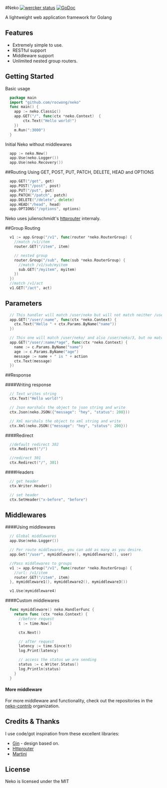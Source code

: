 #Neko
[![wercker status](https://app.wercker.com/status/2ab4b79cf2d418606e884c5d98d1ec0d/s "wercker status")](https://app.wercker.com/project/bykey/2ab4b79cf2d418606e884c5d98d1ec0d)
[![GoDoc](http://img.shields.io/badge/go-documentation-blue.svg?style=flat-square)](https://godoc.org/github.com/rocwong/neko)

A lightweight web application framework for Golang

## Features

* Extremely simple to use.
* RESTful support
* Middleware support
* Unlimited nested group routers.

## Getting Started
Basic usage
~~~go
  package main
  import "github.com/rocwong/neko"
  func main() {
    app := neko.Classic()
    app.GET("/", func(ctx *neko.Context)  {
        ctx.Text("Hello world!")
    })
    m.Run(":3000")
  }
~~~
Initial Neko without middlewares
~~~go
  app := neko.New()
  app.Use(neko.Logger())
  app.Use(neko.Recovery())
~~~

##Routing
Using GET, POST, PUT, PATCH, DELETE, HEAD and OPTIONS
~~~go
  app.GET("/get", get)
  app.POST("/post", post)
  app.PUT("/put", put)
  app.PATCH("/patch", patch)
  app.DELETE("/delete", delete)
  app.HEAD("/head", head)
  app.OPTIONS("/options", options)
~~~
Neko uses julienschmidt's [httprouter](https://github.com/julienschmidt/httprouter) internaly.


##Group Routing
~~~go
  v1 := app.Group("/v1", func(router *neko.RouterGroup) {
    //match /v1/item
    router.GET("/item", item)

    // nested group
    router.Group("/sub", func(sub *neko.RouterGroup) {
      //match /v1/sub/myitem
      sub.GET("/myitem", myitem)
    })
  })
  //match /v1/act
  v1.GET("/act", act)
~~~

## Parameters
~~~go
  // This handler will match /user/neko but will not match neither /user/ or /user
  app.GET("/user/:name", func(ctx *neko.Context) {
    ctx.Text("Hello " + ctx.Params.ByName("name"))
  })

  // This one will match /user/neko/ and also /user/neko/3, but no match /user/neko
  app.GET("/user/:name/*age", func(ctx *neko.Context) {
    name := c.Params.ByName("name")
    age := c.Params.ByName("age")
    message := name + " is " + action
    ctx.Text(message)
  })
~~~

##Response

####Writing response
~~~go
  // Text writes string
  ctx.Text("Hello world!")

  // Json marshals the object to json string and write
  ctx.Json(neko.JSON({"message": "hey", "status": 200}))

  // Xml marshals the object to xml string and write
  ctx.Xml(neko.JSON({"message": "hey", "status": 200}))
~~~

####Redirect
~~~go
  //default redirect 302
  ctx.Redirect("/")

  //redirect 301
  ctx.Redirect("/", 301)
~~~

####Headers
~~~go
  // get header
  ctx.Writer.Header()

  // set header
  ctx.SetHeader("x-before", "before")
~~~

## Middlewares

####Using middlewares
~~~go
  // Global middlewares
  app.Use(neko.Logger())

  // Per route middlewares, you can add as many as you desire.
  app.Get("/user", mymiddleware(), mymiddleware2(), user)

  //Pass middlewares to groups
  v1 := app.Group("/v1", func(router *neko.RouterGroup) {
    //url: /v1/item
    router.GET("/item", item)
  }, mymiddleware1(), mymiddleware2(), mymiddleware3())

  v1.Use(mymiddleware4)
~~~

####Custom middlewares
~~~go
  func mymiddleware() neko.HandlerFunc {
    return func (ctx *neko.Context) {
      //before request
      t := time.Now()

      ctx.Next()

      // after request
      latency := time.Since(t)
      log.Print(latency)

      // access the status we are sending
      status := c.Writer.Status()
      log.Println(status)
    }
  }
~~~

#### More middleware
For more middleware and functionality, check out the repositories in the  [neko-contrib](https://github.com/neko-contrib) organization.

## Credits & Thanks
I use code/got inspiration from these excellent libraries:

*  [Gin](https://github.com/gin-gonic/gin) - design based on.
*  [Httprouter](https://github.com/julienschmidt/httprouter)
*  [Martini](https://github.com/go-martini/martini)


## License
Neko is licensed under the MIT